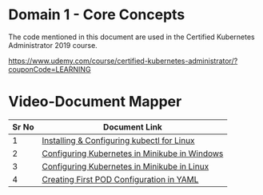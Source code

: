 # Domain 1 - Core Concepts

The code mentioned in this document are used in the Certified Kubernetes Administrator 2019 course.

https://www.udemy.com/course/certified-kubernetes-administrator/?couponCode=LEARNING


# Video-Document Mapper

| Sr No | Document Link |
| ------ | ------ |
| 1 | [Installing & Configuring kubectl for Linux][PlDa] |
| 2 | [Configuring Kubernetes in Minikube in Windows][PlDb] |
| 3 | [Configuring Kubernetes in Minikube in Linux][PlDc] 
| 4 | [Creating First POD Configuration in YAML][PlDd] |



   [PlDa]: <https://github.com/zealvora/certified-kubernetes-application-developer/blob/master/Domain%201%20-%20Core%20Concepts/first-pod-yaml.md>
   [PlDb]: <https://github.com/zealvora/certified-kubernetes-application-developer/blob/master/Domain%201%20-%20Core%20Concepts/install-kubectl.md>
   [PlDc]: <https://github.com/zealvora/certified-kubernetes-application-developer/blob/master/Domain%201%20-%20Core%20Concepts/minikube-install-linux.md>
   [PlDd]: <https://github.com/zealvora/certified-kubernetes-application-developer/blob/master/Domain%201%20-%20Core%20Concepts/minikube-install-windows.md>

